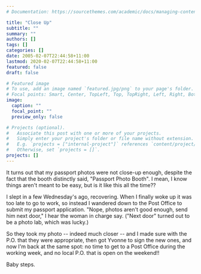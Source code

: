 ```yaml
---
# Documentation: https://sourcethemes.com/academic/docs/managing-content/

title: "Close Up"
subtitle: ""
summary: ""
authors: []
tags: []
categories: []
date: 2005-02-07T22:44:58+11:00
lastmod: 2020-02-07T22:44:58+11:00
featured: false
draft: false

# Featured image
# To use, add an image named `featured.jpg/png` to your page's folder.
# Focal points: Smart, Center, TopLeft, Top, TopRight, Left, Right, BottomLeft, Bottom, BottomRight.
image:
  caption: ""
  focal_point: ""
  preview_only: false

# Projects (optional).
#   Associate this post with one or more of your projects.
#   Simply enter your project's folder or file name without extension.
#   E.g. `projects = ["internal-project"]` references `content/project/deep-learning/index.md`.
#   Otherwise, set `projects = []`.
projects: []
---
```

It turns out that my passport photos were not close-up enough, despite the fact that the booth distinctly said, "Passport Photo Booth". I mean, I know things aren't meant to be easy, but is it like this all the time??

I slept in a few Wednesday's ago, recovering. When I finally woke up it was too late to go to work, so instead I wandered down to the Post Office to submit my passport application. "Nope, photos aren't good enough, send him next door," I hear the woman in charge say. ("Next door" turned out to be a photo lab, which was lucky.)

So they took my photo -- indeed much closer -- and I made sure with the P.O. that they were appropriate, then got Yvonne to sign the new ones, and now I'm back at the same spot: no time to get to a Post Office during the working week, and no local P.O. that is open on the weekend!!

Baby steps.
